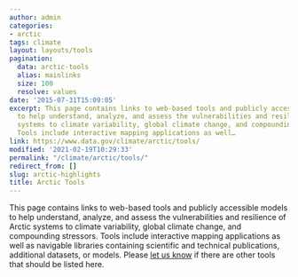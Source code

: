 ```yaml
---
author: admin
categories:
- arctic
tags: climate
layout: layouts/tools
pagination:
  data: arctic-tools
  alias: mainlinks
  size: 100
  resolve: values
date: '2015-07-31T15:09:05'
excerpt: This page contains links to web-based tools and publicly accessible models
  to help understand, analyze, and assess the vulnerabilities and resilience of Arctic
  systems to climate variability, global climate change, and compounding stressors.
  Tools include interactive mapping applications as well…
link: https://www.data.gov/climate/arctic/tools/
modified: '2021-02-19T10:29:33'
permalink: "/climate/arctic/tools/"
redirect_from: []
slug: arctic-highlights
title: Arctic Tools
---
```


This page contains links to web-based tools and publicly accessible models to help understand, analyze, and assess the vulnerabilities and resilience of Arctic systems to climate variability, global climate change, and compounding stressors. Tools include interactive mapping applications as well as navigable libraries containing scientific and technical publications, additional datasets, or models. Please [let us know](http://www.data.gov/climate/climate-feedback/) if there are other tools that should be listed here.
